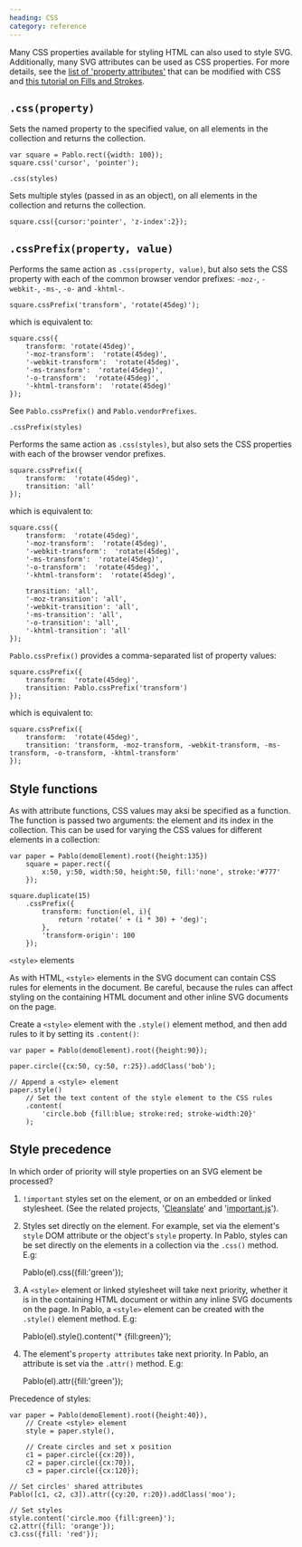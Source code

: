 ```yaml
--- 
heading: CSS
category: reference
---
```



Many CSS properties available for styling HTML can also used to style SVG. Additionally, many SVG attributes can be used as CSS properties. For more details, see the [list of 'property attributes'][svg-properties] that can be modified with CSS and [this tutorial on Fills and Strokes][fills-strokes].

[svg-properties]: http://www.w3.org/TR/SVG/propidx.html
[fills-strokes]: https://developer.mozilla.org/en-US/docs/SVG/Tutorial/Fills_and_Strokes


`.css(property)`
-

Sets the named property to the specified value, on all elements in the collection and returns the collection.

    var square = Pablo.rect({width: 100});
    square.css('cursor', 'pointer');


`.css(styles)`


Sets multiple styles (passed in as an object), on all elements in the collection and returns the collection.

    square.css({cursor:'pointer', 'z-index':2});


`.cssPrefix(property, value)`
----

Performs the same action as `.css(property, value)`, but also sets the CSS property with each of the common browser vendor prefixes: `-moz-`, `-webkit-`, `-ms-`, `-o-` and `-khtml-`.

    square.cssPrefix('transform', 'rotate(45deg)');

which is equivalent to:

    square.css({
        transform: 'rotate(45deg)',
        '-moz-transform':  'rotate(45deg)',
        '-webkit-transform':  'rotate(45deg)',
        '-ms-transform':  'rotate(45deg)',
        '-o-transform':  'rotate(45deg)',
        '-khtml-transform':  'rotate(45deg)'
    });

See `Pablo.cssPrefix()` and `Pablo.vendorPrefixes`.


`.cssPrefix(styles)`


Performs the same action as `.css(styles)`, but also sets the CSS properties with each of the browser vendor prefixes.

    square.cssPrefix({
        transform:  'rotate(45deg)',
        transition: 'all'
    });

which is equivalent to:

    square.css({
        transform:  'rotate(45deg)',
        '-moz-transform':  'rotate(45deg)',
        '-webkit-transform':  'rotate(45deg)',
        '-ms-transform':  'rotate(45deg)',
        '-o-transform':  'rotate(45deg)',
        '-khtml-transform':  'rotate(45deg)',

        transition: 'all',
        '-moz-transition': 'all',
        '-webkit-transition': 'all',
        '-ms-transition': 'all',
        '-o-transition': 'all',
        '-khtml-transition': 'all'
    });


`Pablo.cssPrefix()` provides a comma-separated list of property values:

    square.cssPrefix({
        transform:  'rotate(45deg)',
        transition: Pablo.cssPrefix('transform')
    });

which is equivalent to:

    square.cssPrefix({
        transform:  'rotate(45deg)',
        transition: 'transform, -moz-transform, -webkit-transform, -ms-transform, -o-transform, -khtml-transform'
    });


Style functions
---

As with attribute functions, CSS values may aksi be specified as a function. The function is passed two arguments: the element and its index in the collection. This can be used for varying the CSS values for different elements in a collection:

    var paper = Pablo(demoElement).root({height:135})
        square = paper.rect({
            x:50, y:50, width:50, height:50, fill:'none', stroke:'#777'
        });

    square.duplicate(15)
        .cssPrefix({
            transform: function(el, i){
                return 'rotate(' + (i * 30) + 'deg)';
            },
            'transform-origin': 100
        });


`<style>` elements


As with HTML, `<style>` elements in the SVG document can contain CSS rules for elements in the document. Be careful, because the rules can affect styling on the containing HTML document and other inline SVG documents on the page.

Create a `<style>` element with the `.style()` element method, and then add rules to it by setting its `.content()`:

    var paper = Pablo(demoElement).root({height:90});

    paper.circle({cx:50, cy:50, r:25}).addClass('bob');

    // Append a <style> element
    paper.style()
        // Set the text content of the style element to the CSS rules
        .content(
            'circle.bob {fill:blue; stroke:red; stroke-width:20}'
        );


Style precedence
----

In which order of priority will style properties on an SVG element be processed?

1. `!important` styles set on the element, or on an embedded or linked stylesheet. (See the related projects, '[Cleanslate][cleanslate]' and '[important.js][importantjs]').

[cleanslate]: https://github.com/premasagar/cleanslate
[importantjs]: https://github.com/premasagar/important

2. Styles set directly on the element. For example, set via the element's `style` DOM attribute or the object's `style` property. In Pablo, styles can be set directly on the elements in a collection via the `.css()` method. E.g:

    Pablo(el).css({fill:'green'});

3. A `<style>` element or linked stylesheet will take next priority, whether it is in the containing HTML document or within any inline SVG documents on the page. In Pablo, a `<style>` element can be created with the `.style()` element method. E.g:

    Pablo(el).style().content('* {fill:green}');

4. The element's `property attributes` take next priority. In Pablo, an attribute is set via the `.attr()` method. E.g:

    Pablo(el).attr({fill:'green'});

Precedence of styles:

    var paper = Pablo(demoElement).root({height:40}),
        // Create <style> element
        style = paper.style(),

        // Create circles and set x position
        c1 = paper.circle({cx:20}),
        c2 = paper.circle({cx:70}),
        c3 = paper.circle({cx:120});

    // Set circles' shared attributes
    Pablo([c1, c2, c3]).attr({cy:20, r:20}).addClass('moo');

    // Set styles
    style.content('circle.moo {fill:green}');
    c2.attr({fill: 'orange'});
    c3.css({fill: 'red'});